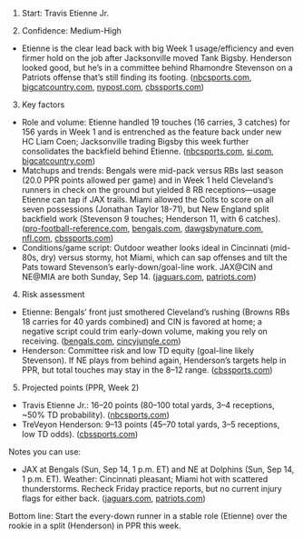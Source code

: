 1) Start: Travis Etienne Jr.

2) Confidence: Medium-High
- Etienne is the clear lead back with big Week 1 usage/efficiency and even firmer hold on the job after Jacksonville moved Tank Bigsby. Henderson looked good, but he’s in a committee behind Rhamondre Stevenson on a Patriots offense that’s still finding its footing. ([nbcsports.com](https://www.nbcsports.com/nfl/profootballtalk/rumor-mill/news/travis-etienne-jaguars-blow-out-panthers-26-10?utm_source=openai), [bigcatcountry.com](https://www.bigcatcountry.com/jacksonville-jaguars-news/76885/trade-jaguars-send-tank-bigsby-to-the-eagles-for-2026-draft-picks?utm_source=openai), [nypost.com](https://nypost.com/2025/09/09/sports/eagles-trade-for-tank-bigsby-after-surprising-week-1-role/?utm_source=openai), [cbssports.com](https://www.cbssports.com/fantasy/football/news/patriots-rhamondre-stevenson-limited-to-nine-touches-in-loss/?utm_source=openai))

3) Key factors
- Role and volume: Etienne handled 19 touches (16 carries, 3 catches) for 156 yards in Week 1 and is entrenched as the feature back under new HC Liam Coen; Jacksonville trading Bigsby this week further consolidates the backfield behind Etienne. ([nbcsports.com](https://www.nbcsports.com/nfl/profootballtalk/rumor-mill/news/travis-etienne-jaguars-blow-out-panthers-26-10?utm_source=openai), [si.com](https://www.si.com/nfl/jaguars/travis-etienne-carolina-panthers-jacksonville-liam-coen-trevor-lawrence?utm_source=openai), [bigcatcountry.com](https://www.bigcatcountry.com/jacksonville-jaguars-news/76885/trade-jaguars-send-tank-bigsby-to-the-eagles-for-2026-draft-picks?utm_source=openai))
- Matchups and trends: Bengals were mid-pack versus RBs last season (20.0 PPR points allowed per game) and in Week 1 held Cleveland’s runners in check on the ground but yielded 8 RB receptions—usage Etienne can tap if JAX trails. Miami allowed the Colts to score on all seven possessions (Jonathan Taylor 18-71), but New England split backfield work (Stevenson 9 touches; Henderson 11, with 6 catches). ([pro-football-reference.com](https://www.pro-football-reference.com/years/2024/fantasy-points-against-RB.htm?utm_source=openai), [bengals.com](https://www.bengals.com/game-day/2025/regular-season/week-1-browns/box-score?utm_source=openai), [dawgsbynature.com](https://www.dawgsbynature.com/cleveland-browns-news/103670/cleveland-browns-mason-graham-carson-schwesinger-pff-week-1-rookie?utm_source=openai), [nfl.com](https://www.nfl.com/news/2025-nfl-season-week-1-what-we-learned-from-sunday-s-games?utm_source=openai), [cbssports.com](https://www.cbssports.com/fantasy/football/news/patriots-rhamondre-stevenson-limited-to-nine-touches-in-loss/?utm_source=openai))
- Conditions/game script: Outdoor weather looks ideal in Cincinnati (mid-80s, dry) versus stormy, hot Miami, which can sap offenses and tilt the Pats toward Stevenson’s early-down/goal-line work. JAX@CIN and NE@MIA are both Sunday, Sep 14. ([jaguars.com](https://www.jaguars.com/news/k000287-jacksonville-jaguars-announce-2025-schedule?utm_source=openai), [patriots.com](https://www.patriots.com/schedule?utm_source=openai))

4) Risk assessment
- Etienne: Bengals’ front just smothered Cleveland’s rushing (Browns RBs 18 carries for 40 yards combined) and CIN is favored at home; a negative script could trim early-down volume, making you rely on receiving. ([bengals.com](https://www.bengals.com/game-day/2025/regular-season/week-1-browns/box-score?utm_source=openai), [cincyjungle.com](https://www.cincyjungle.com/cincinnati-bengals-odds/174190/jaguars-spread-betting?utm_source=openai))
- Henderson: Committee risk and low TD equity (goal-line likely Stevenson). If NE plays from behind again, Henderson’s targets help in PPR, but total touches may stay in the 8–12 range. ([cbssports.com](https://www.cbssports.com/fantasy/football/news/patriots-rhamondre-stevenson-limited-to-nine-touches-in-loss/?utm_source=openai))

5) Projected points (PPR, Week 2)
- Travis Etienne Jr.: 16–20 points (80–100 total yards, 3–4 receptions, ~50% TD probability). ([nbcsports.com](https://www.nbcsports.com/nfl/profootballtalk/rumor-mill/news/travis-etienne-jaguars-blow-out-panthers-26-10?utm_source=openai))
- TreVeyon Henderson: 9–13 points (45–70 total yards, 3–5 receptions, low TD odds). ([cbssports.com](https://www.cbssports.com/fantasy/football/news/patriots-treveyon-henderson-clears-50-total-yards-in-debut/?utm_source=openai))

Notes you can use:
- JAX at Bengals (Sun, Sep 14, 1 p.m. ET) and NE at Dolphins (Sun, Sep 14, 1 p.m. ET). Weather: Cincinnati pleasant; Miami hot with scattered thunderstorms. Recheck Friday practice reports, but no current injury flags for either back. ([jaguars.com](https://www.jaguars.com/news/k000287-jacksonville-jaguars-announce-2025-schedule?utm_source=openai), [patriots.com](https://www.patriots.com/schedule?utm_source=openai))

Bottom line: Start the every-down runner in a stable role (Etienne) over the rookie in a split (Henderson) in PPR this week.